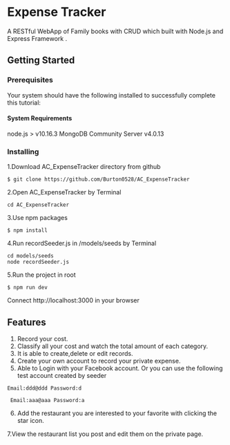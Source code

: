 # Expense Tracker

A RESTful WebApp of Family books with CRUD which built with Node.js and Express Framework .

## Getting Started

### Prerequisites

Your system should have the following installed to successfully complete this tutorial:

#### System Requirements

node.js > v10.16.3
MongoDB Community Server v4.0.13

### Installing

1.Download AC_ExpenseTracker directory from github

```
$ git clone https://github.com/Burton0528/AC_ExpenseTracker
```

2.Open AC_ExpenseTracker by Terminal

```
cd AC_ExpenseTracker
```

3.Use npm packages

```
$ npm install
```

4.Run recordSeeder.js in /models/seeds by Terminal

```
cd models/seeds
node recordSeeder.js
```

5.Run the project in root

```
$ npm run dev
```

Connect http://localhost:3000 in your browser

## Features

1. Record your cost.
2. Classify all your cost and watch the total amount of each category.
3. It is able to create,delete or edit records.
4. Create your own account to record your private expense.
5. Able to Login with your Facebook account.
   Or you can use the following test account created by seeder

```
Email:ddd@ddd Password:d
```

```
 Email:aaa@aaa Password:a
```

6. Add the restaurant you are interested to your favorite with clicking the star icon.

7.View the restaurant list you post and edit them on the private page.
